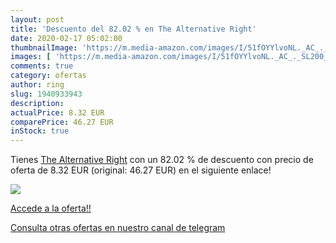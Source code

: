 ```yaml
---
layout: post
title: 'Descuento del 82.02 % en The Alternative Right'
date: 2020-02-17 05:02:00
thumbnailImage: 'https://m.media-amazon.com/images/I/51fOYYlvoNL._AC_._SL200_.jpg'
images: [ 'https://m.media-amazon.com/images/I/51fOYYlvoNL._AC_._SL200_.jpg' ]
comments: true
category: ofertas
author: ring
slug: 1940933943
description:
actualPrice: 8.32 EUR
comparePrice: 46.27 EUR
inStock: true
---
```


Tienes [The Alternative Right](https://www.amazon.com/dp/1940933943/?tag=redken08-20) con un 82.02 % de descuento con precio de oferta de 8.32 EUR (original: 46.27 EUR) en el siguiente enlace!

[![](https://m.media-amazon.com/images/I/51fOYYlvoNL._AC_._SL200_.jpg)](https://www.amazon.com/dp/1940933943/?tag=redken08-20)

[Accede a la oferta!!](https://www.amazon.com/dp/1940933943/?tag=redken08-20)

[Consulta otras ofertas en nuestro canal de telegram](https://t.me/s/ofertas25)
